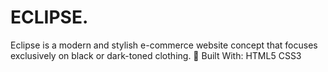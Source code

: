 # ECLIPSE.
Eclipse is a modern and stylish e-commerce website concept that focuses exclusively on black or dark-toned clothing.  🔧 Built With: HTML5 CSS3
